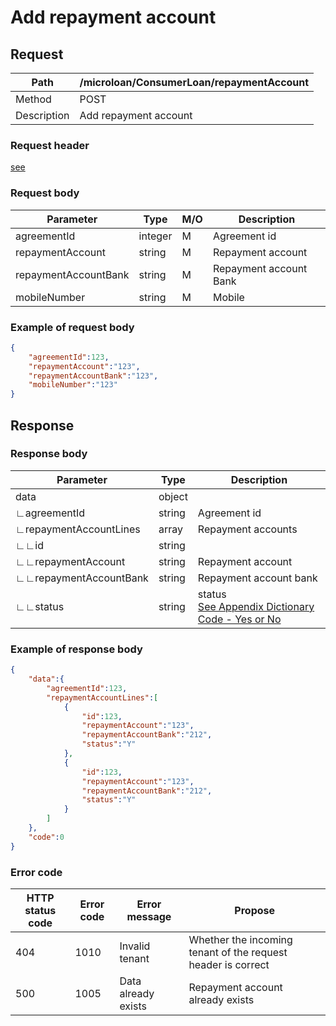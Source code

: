 # Add repayment account

## Request

| Path        | /microloan/ConsumerLoan/repaymentAccount |
| ----------- | ---------------------------------------- |
| Method      | POST                                     |
| Description | Add repayment account                    |

### Request header

[see](../../header.md)

### Request body

| Parameter            | Type    | M/O  | Description            |
| -------------------- | ------- | ---- | ---------------------- |
| agreementId          | integer | M    | Agreement id           |
| repaymentAccount     | string  | M    | Repayment account      |
| repaymentAccountBank | string  | M    | Repayment account Bank |
| mobileNumber         | string  | M    | Mobile                 |

### Example of request body

```json
{
    "agreementId":123,
    "repaymentAccount":"123",
    "repaymentAccountBank":"123",
    "mobileNumber":"123"
}
```

## Response

### Response body

| Parameter              | Type   | Description                                                  |
| ---------------------- | ------ | ------------------------------------------------------------ |
| data                   | object |                                                              |
| ∟agreementId           | string | Agreement id                                                 |
| ∟repaymentAccountLines | array  | Repayment accounts                                           |
| ∟∟id                   | string |                                                              |
| ∟∟repaymentAccount     | string | Repayment account                                            |
| ∟∟repaymentAccountBank | string | Repayment account bank                                       |
| ∟∟status               | string | status<br/>[See Appendix Dictionary Code - Yes or No](../../appendices/dictionary_code.md) |

### Example of response body

```json
{
    "data":{
        "agreementId":123,
        "repaymentAccountLines":[
            {
                "id":123,
                "repaymentAccount":"123",
                "repaymentAccountBank":"212",
                "status":"Y"
            },
            {
                "id":123,
                "repaymentAccount":"123",
                "repaymentAccountBank":"212",
                "status":"Y"
            }
        ]
    },
    "code":0
}
```

### Error code

| HTTP status code | Error code | Error message       | Propose                                                      |
| ---------------- | ---------- | ------------------- | ------------------------------------------------------------ |
| 404              | 1010       | Invalid tenant      | Whether the incoming tenant of the request header is correct |
| 500              | 1005       | Data already exists | Repayment account already exists                             |